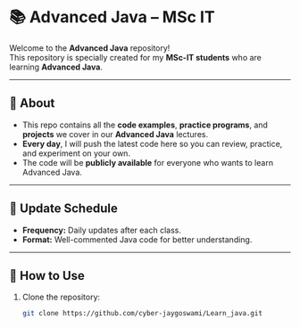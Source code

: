 # 📚 Advanced Java – MSc IT

Welcome to the **Advanced Java** repository!  
This repository is specially created for my **MSc-IT students** who are learning **Advanced Java**.

---

## 📝 About
- This repo contains all the **code examples**, **practice programs**, and **projects** we cover in our **Advanced Java** lectures.
- **Every day**, I will push the latest code here so you can review, practice, and experiment on your own.
- The code will be **publicly available** for everyone who wants to learn Advanced Java.

---

## 📅 Update Schedule
- **Frequency:** Daily updates after each class.
- **Format:** Well-commented Java code for better understanding.

---

## 🚀 How to Use
1. Clone the repository:
   ```bash
   git clone https://github.com/cyber-jaygoswami/Learn_java.git 